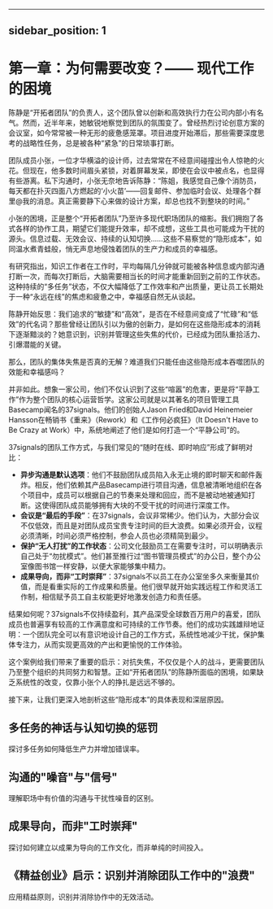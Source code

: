 <!-- filepath: c:\Users\12239\OneDrive\文档\FocusRoom\book\i18n\zh-CN\docusaurus-plugin-content-docs\current\part-one\chapter1.md -->
---
sidebar_position: 1
---

# 第一章：为何需要改变？—— 现代工作的困境

陈静是“开拓者团队”的负责人，这个团队曾以创新和高效执行力在公司内部小有名气。然而，近半年来，她敏锐地察觉到团队的氛围变了。曾经热烈讨论创意方案的会议室，如今常常被一种无形的疲惫感笼罩。项目进度开始滞后，那些需要深度思考的战略性任务，总是被各种“紧急”的日常琐事打断。

团队成员小张，一位才华横溢的设计师，过去常常在不经意间碰撞出令人惊艳的火花。但现在，他多数时间眉头紧锁，对着屏幕发呆，即使在会议中被点名，也显得有些游离。私下沟通时，小张无奈地告诉陈静：“陈姐，我感觉自己像个消防员，每天都在扑灭四面八方燃起的‘小火苗’——回复邮件、参加临时会议、处理各个群里@我的消息。真正需要静下心来做的设计方案，却总也找不到整块的时间。”

小张的困境，正是整个“开拓者团队”乃至许多现代职场团队的缩影。我们拥抱了各式各样的协作工具，期望它们能提升效率，却不成想，这些工具也可能成为干扰的源头。信息过载、无效会议、持续的认知切换……这些不易察觉的“隐形成本”，如同温水煮青蛙般，悄无声息地侵蚀着团队的生产力和成员的幸福感。

有研究指出，知识工作者在工作时，平均每隔几分钟就可能被各种信息或内部沟通打断一次，而每次打断后，大脑需要相当长的时间才能重新回到之前的工作状态。这种持续的“多任务”状态，不仅大幅降低了工作效率和产出质量，更让员工长期处于一种“永远在线”的焦虑和疲惫之中，幸福感自然无从谈起。

陈静开始反思：我们追求的“敏捷”和“高效”，是否在不经意间变成了“忙碌”和“低效”的代名词？那些曾经让团队引以为傲的创新力，是如何在这些隐形成本的消耗下逐渐黯淡的？她意识到，识别并管理这些失焦的代价，已经成为团队重拾活力、引爆潜能的关键。

那么，团队的集体失焦是否真的无解？难道我们只能任由这些隐形成本吞噬团队的效能和幸福感吗？

并非如此。想象一家公司，他们不仅认识到了这些“喧嚣”的危害，更是将“平静工作”作为整个团队的核心运营哲学。这家公司就是以其著名的项目管理工具Basecamp闻名的37signals。他们的创始人Jason Fried和David Heinemeier Hansson在畅销书《重来》（Rework）和《工作何必疯狂》（It Doesn't Have to Be Crazy at Work）中，系统地阐述了他们是如何打造一个“平静公司”的。

37signals的团队工作方式，与我们常见的“随时在线、即时响应”形成了鲜明对比：

*   **异步沟通是默认选项**：他们不鼓励团队成员陷入永无止境的即时聊天和邮件轰炸。相反，他们依赖其产品Basecamp进行项目沟通，信息被清晰地组织在各个项目中，成员可以根据自己的节奏来处理和回应，而不是被动地被通知打断。这使得团队成员能够拥有大块的不受干扰的时间进行深度工作。
*   **会议是“最后的手段”**：在37signals，会议非常稀少。他们认为，大部分会议不仅低效，而且是对团队成员宝贵专注时间的巨大浪费。如果必须开会，议程必须清晰，时间必须严格控制，参会人员也必须精简到最少。
*   **保护“无人打扰”的工作状态**：公司文化鼓励员工在需要专注时，可以明确表示自己处于“勿扰模式”。他们甚至推行过“图书管理员模式”的办公日，整个办公室像图书馆一样安静，以便大家能够集中精力。
*   **成果导向，而非“工时崇拜”**：37signals不以员工在办公室坐多久来衡量其价值，而是看重实际的工作成果和质量。他们很早就开始实践远程工作和灵活工作制，相信赋予员工自主权能更好地激发创造力和责任感。

结果如何呢？37signals不仅持续盈利，其产品深受全球数百万用户的喜爱，团队成员也普遍享有较高的工作满意度和可持续的工作节奏。他们的成功实践雄辩地证明：一个团队完全可以有意识地设计自己的工作方式，系统性地减少干扰，保护集体专注力，从而实现更高效的产出和更愉悦的工作体验。

这个案例给我们带来了重要的启示：对抗失焦，不仅仅是个人的战斗，更需要团队乃至整个组织的共同努力和智慧。正如“开拓者团队”的陈静所面临的困境，如果缺乏系统性的改变，仅靠小张个人的挣扎是远远不够的。

接下来，让我们更深入地剖析这些“隐形成本”的具体表现和深层原因。

## 多任务的神话与认知切换的惩罚

探讨多任务如何降低生产力并增加错误率。

## 沟通的"噪音"与"信号"

理解职场中有价值的沟通与干扰性噪音的区别。

## 成果导向，而非"工时崇拜"

探讨如何建立以成果为导向的工作文化，而非单纯的时间投入。

## 《精益创业》启示：识别并消除团队工作中的"浪费"

应用精益原则，识别并消除协作中的无效活动。
